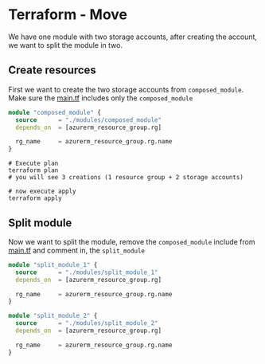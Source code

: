# Terraform - Move
We have one module with two storage accounts, after creating the account, we want to split the module in two.

## Create resources
First we want to create the two storage accounts from `composed_module`. Make sure the [main.tf](main.tf) includes only the `composed_module`
```terraform
module "composed_module" {
  source      = "./modules/composed_module"
  depends_on  = [azurerm_resource_group.rg]

  rg_name     = azurerm_resource_group.rg.name
}
```
```shell
# Execute plan
terraform plan
# you will see 3 creations (1 resource group + 2 storage accounts)

# now execute apply
terraform apply
```
## Split module
Now we want to split the module, remove the `composed_module` include from [main.tf](main.tf) and comment in, the `split_module`
```terraform
module "split_module_1" {
  source      = "./modules/split_module_1"
  depends_on  = [azurerm_resource_group.rg]

  rg_name     = azurerm_resource_group.rg.name
}

module "split_module_2" {
  source      = "./modules/split_module_2"
  depends_on  = [azurerm_resource_group.rg]

  rg_name     = azurerm_resource_group.rg.name
}
```
